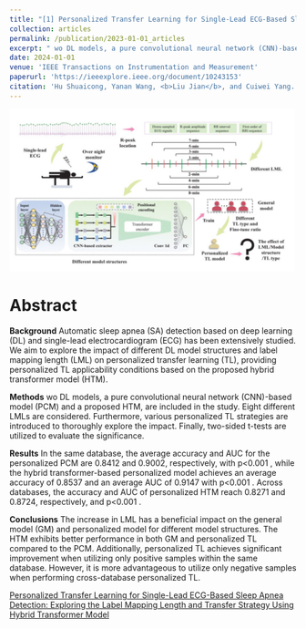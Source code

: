 ```yaml
---
title: "[1] Personalized Transfer Learning for Single-Lead ECG-Based Sleep Apnea Detection: Exploring the Label Mapping Length and Transfer Strategy Using Hybrid Transformer Model"
collection: articles
permalink: /publication/2023-01-01_articles
excerpt: " wo DL models, a pure convolutional neural network (CNN)-based model (PCM) and a proposed HTM, are included in the study. Eight different LMLs are considered. Furthermore, various personalized TL strategies are introduced to thoroughly explore the impact. Finally, two-sided t-tests are utilized to evaluate the significance.<br/><br/><img src='/images/TIM.jpg'><br/>"
date: 2024-01-01
venue: 'IEEE Transactions on Instrumentation and Measurement'
paperurl: 'https://ieeexplore.ieee.org/document/10243153' 
citation: 'Hu Shuaicong, Yanan Wang, <b>Liu Jian</b>, and Cuiwei Yang. "Personalized transfer learning for single-lead ecg-based sleep apnea detection: exploring the label mapping length and transfer strategy using hybrid transformer model." IEEE Transactions on Instrumentation and Measurement (2023).'
---
```


![](/images/TIM.jpg)

Abstract
==========
**Background**
Automatic sleep apnea (SA) detection based on deep learning (DL) and single-lead electrocardiogram (ECG) has been extensively studied. We aim to explore the impact of different DL model structures and label mapping length (LML) on personalized transfer learning (TL), providing personalized TL applicability conditions based on the proposed hybrid transformer model (HTM).

**Methods**
wo DL models, a pure convolutional neural network (CNN)-based model (PCM) and a proposed HTM, are included in the study. Eight different LMLs are considered. Furthermore, various personalized TL strategies are introduced to thoroughly explore the impact. Finally, two-sided t-tests are utilized to evaluate the significance. 

**Results**
 In the same database, the average accuracy and AUC for the personalized PCM are 0.8412 and 0.9002, respectively, with p<0.001 , while the hybrid transformer-based personalized model achieves an average accuracy of 0.8537 and an average AUC of 0.9147 with p<0.001 . Across databases, the accuracy and AUC of personalized HTM reach 0.8271 and 0.8724, respectively, and p<0.001 .

**Conclusions**
The increase in LML has a beneficial impact on the general model (GM) and personalized model for different model structures. The HTM exhibits better performance in both GM and personalized TL compared to the PCM. Additionally, personalized TL achieves significant improvement when utilizing only positive samples within the same database. However, it is more advantageous to utilize only negative samples when performing cross-database personalized TL.

<dl>
	<script type="text/javascript" src="//cdn.plu.mx/widget-details.js"></script>
	<a href=" 10.1109/TIM.2023.3312698" class="plumx-details" data-site="plum" data-hide-when-empty="true">Personalized Transfer Learning for Single-Lead ECG-Based Sleep Apnea Detection: Exploring the Label Mapping Length and Transfer Strategy Using Hybrid Transformer Model</a>
</dl>

<dl>
	<script type="text/javascript" src="https://d1bxh8uas1mnw7.cloudfront.net/assets/embed.js"></script><div class="altmetric-embed" data-badge-type="donut" data-altmetric-id="159566645"></div>
</dl>